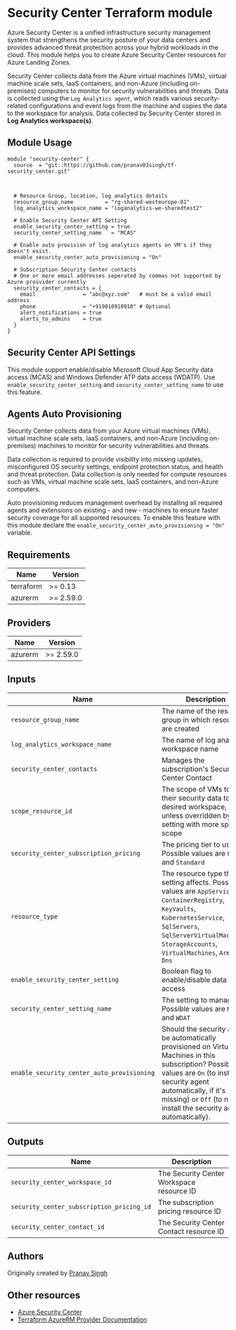 # Security Center Terraform module

Azure Security Center is a unified infrastructure security management system that strengthens the security posture of your data centers and provides advanced threat protection across your hybrid workloads in the cloud. This module helps you to create Azure Security Center resources for Azure Landing Zones.

Security Center collects data from the Azure virtual machines (VMs), virtual machine scale sets, IaaS containers, and non-Azure (including on-premises) computers to monitor for security vulnerabilities and threats. Data is collected using the `Log Analytics agent`, which reads various security-related configurations and event logs from the machine and copies the data to the workspace for analysis.  Data collected by Security Center stored in __Log Analytics workspace(s)__.

## Module Usage

```hcl
module "security-center" {
  source  = "git::https://github.com/pranav03singh/tf-security_center.git"



  # Resource Group, location, log analytics details
  resource_group_name          = "rg-shared-westeurope-01"
  log_analytics_workspace_name = "loganalytics-we-sharedtest2"

  # Enable Security Center API Setting
  enable_security_center_setting = true
  security_center_setting_name   = "MCAS"

  # Enable auto provision of log analytics agents on VM's if they doesn't exist. 
  enable_security_center_auto_provisioning = "On"

  # Subscription Security Center contacts
  # One or more email addresses seperated by commas not supported by Azure proivider currently
  security_center_contacts = {
    email               = "abc@xyz.com"   # must be a valid email address
    phone               = "+919010910910" # Optional
    alert_notifications = true
    alerts_to_admins    = true
  }
}
```

## Security Center API Settings

This module support enable/disable Microsoft Cloud App Security data access (MCAS) and Windows Defender ATP data access (WDATP). Use `enable_security_center_setting` and `security_center_setting_name` to use this feature.

## Agents Auto Provisioning

Security Center collects data from your Azure virtual machines (VMs), virtual machine scale sets, IaaS containers, and non-Azure (including on-premises) machines to monitor for security vulnerabilities and threats.

Data collection is required to provide visibility into missing updates, misconfigured OS security settings, endpoint protection status, and health and threat protection. Data collection is only needed for compute resources such as VMs, virtual machine scale sets, IaaS containers, and non-Azure computers.

Auto provisioning reduces management overhead by installing all required agents and extensions on existing - and new - machines to ensure faster security coverage for all supported resources. To enable this feature with this module declare the `enable_security_center_auto_provisioning = "On"` variable.

## Requirements

Name | Version
-----|--------
terraform | >= 0.13
azurerm | >= 2.59.0

## Providers

| Name | Version |
|------|---------|
azurerm | >= 2.59.0

## Inputs

Name | Description | Type | Default
---- | ----------- | ---- | -------
`resource_group_name` | The name of the resource group in which resources are created | string | `""`
`log_analytics_workspace_name`|The name of log analytics workspace name|string|`""`
`security_center_contacts`|Manages the subscription's Security Center Contact|object|{}
`scope_resource_id`|The scope of VMs to send their security data to the desired workspace, unless overridden by a setting with more specific scope|string|`current Subscripion id`
`security_center_subscription_pricing`| The pricing tier to use. Possible values are `Free` and `Standard`|string|`Standard`
`resource_type`|The resource type this setting affects. Possible values are `AppServices`, `ContainerRegistry`, `KeyVaults`, `KubernetesService`, `SqlServers`, `SqlServerVirtualMachines`, `StorageAccounts`, `VirtualMachines`, `Arm` and `Dns`|string|`VirtualMachines`
`enable_security_center_setting`|Boolean flag to enable/disable data access|string|`false`
`security_center_setting_name`|The setting to manage. Possible values are `MCAS` and `WDAT`|string|`MCAS`
`enable_security_center_auto_provisioning`|Should the security agent be automatically provisioned on Virtual Machines in this subscription? Possible values are `On` (to install the security agent automatically, if it's missing) or `Off` (to not install the security agent automatically).|string|`"Off"`

## Outputs

Name | Description
---- | -----------
`security_center_workspace_id`|The Security Center Workspace resource ID
`security_center_subscription_pricing_id`|The subscription pricing resource ID
`security_center_contact_id`|The Security Center Contact resource ID


## Authors

Originally created by [Pranav Singh](mailto:pranav.singh@optum.com)

## Other resources

* [Azure Security Center](https://docs.microsoft.com/en-us/azure/security-center/security-center-introduction)
* [Terraform AzureRM Provider Documentation](https://registry.terraform.io/providers/hashicorp/azurerm/latest/docs)

